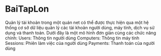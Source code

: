 # BaiTapLon
Quản lý tài khoản trong một quán net có thể được thực hiện qua một hệ thống cơ sở dữ liệu quản lý các tài khoản người dùng, máy tính, dịch vụ sử dụng và thanh toán. Dưới đây là một mô hình đơn giản cùng các chức năng chính:
Users: Thông tin người dùng
Computers: Thông tin máy tính
Sessions: Phiên làm việc của người dùng
Payments: Thanh toán của người dùng
